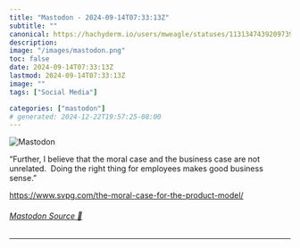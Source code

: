 ```yaml
---
title: "Mastodon - 2024-09-14T07:33:13Z"
subtitle: ""
canonical: https://hachyderm.io/users/mweagle/statuses/113134743920973900
description:
image: "/images/mastodon.png"
toc: false
date: 2024-09-14T07:33:13Z
lastmod: 2024-09-14T07:33:13Z
image: ""
tags: ["Social Media"]

categories: ["mastodon"]
# generated: 2024-12-22T19:57:25-08:00
---
```

![Mastodon](/images/mastodon.png)

<p>“Further, I believe that the moral case and the business case are not unrelated.  Doing the right thing for employees makes good business sense.”</p><p><a href="https://www.svpg.com/the-moral-case-for-the-product-model/" target="_blank" rel="nofollow noopener noreferrer" translate="no"><span class="invisible">https://www.</span><span class="ellipsis">svpg.com/the-moral-case-for-th</span><span class="invisible">e-product-model/</span></a></p>


###### [Mastodon Source 🐘](https://hachyderm.io/@mweagle/113134743920973900)

___
